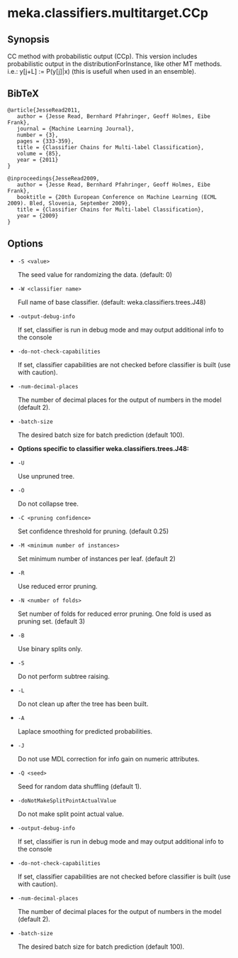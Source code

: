 # meka.classifiers.multitarget.CCp

## Synopsis
CC method with probabilistic output (CCp).
This version includes probabilistic output in the distributionForInstance, like other MT methods.
i.e.: y[j+L] := P(y[j]|x) (this is usefull when used in an ensemble).

## BibTeX
```
@article{JesseRead2011,
   author = {Jesse Read, Bernhard Pfahringer, Geoff Holmes, Eibe Frank},
   journal = {Machine Learning Journal},
   number = {3},
   pages = {333-359},
   title = {Classifier Chains for Multi-label Classification},
   volume = {85},
   year = {2011}
}

@inproceedings{JesseRead2009,
   author = {Jesse Read, Bernhard Pfahringer, Geoff Holmes, Eibe Frank},
   booktitle = {20th European Conference on Machine Learning (ECML 2009). Bled, Slovenia, September 2009},
   title = {Classifier Chains for Multi-label Classification},
   year = {2009}
}
```
## Options
* `-S <value>`

    The seed value for randomizing the data.
    (default: 0)

* `-W <classifier name>`

    Full name of base classifier.
    (default: weka.classifiers.trees.J48)

* `-output-debug-info`

    If set, classifier is run in debug mode and
    may output additional info to the console

* `-do-not-check-capabilities`

    If set, classifier capabilities are not checked before classifier is built
    (use with caution).

* `-num-decimal-places`

    The number of decimal places for the output of numbers in the model (default 2).

* `-batch-size`

    The desired batch size for batch prediction  (default 100).

* **Options specific to classifier weka.classifiers.trees.J48:**

* `-U`

    Use unpruned tree.

* `-O`

    Do not collapse tree.

* `-C <pruning confidence>`

    Set confidence threshold for pruning.
    (default 0.25)

* `-M <minimum number of instances>`

    Set minimum number of instances per leaf.
    (default 2)

* `-R`

    Use reduced error pruning.

* `-N <number of folds>`

    Set number of folds for reduced error
    pruning. One fold is used as pruning set.
    (default 3)

* `-B`

    Use binary splits only.

* `-S`

    Do not perform subtree raising.

* `-L`

    Do not clean up after the tree has been built.

* `-A`

    Laplace smoothing for predicted probabilities.

* `-J`

    Do not use MDL correction for info gain on numeric attributes.

* `-Q <seed>`

    Seed for random data shuffling (default 1).

* `-doNotMakeSplitPointActualValue`

    Do not make split point actual value.

* `-output-debug-info`

    If set, classifier is run in debug mode and
    may output additional info to the console

* `-do-not-check-capabilities`

    If set, classifier capabilities are not checked before classifier is built
    (use with caution).

* `-num-decimal-places`

    The number of decimal places for the output of numbers in the model (default 2).

* `-batch-size`

    The desired batch size for batch prediction  (default 100).
